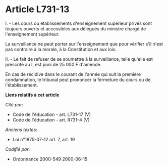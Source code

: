 # Article L731-13

I. - Les cours ou établissements d'enseignement supérieur privés sont toujours ouverts et accessibles aux délégués du
ministre chargé de l'enseignement supérieur.

La surveillance ne peut porter sur l'enseignement que pour vérifier s'il n'est pas contraire à la morale, à la Constitution
et aux lois.

II. - Le fait de refuser de se soumettre à la surveillance, telle qu'elle est prescrite au I, est puni de 25 000 F d'amende.

En cas de récidive dans le courant de l'année qui suit la première condamnation, le tribunal peut prononcer la fermeture du
cours ou de l'établissement.

**Liens relatifs à cet article**

_Cité par_:

  - Code de l'éducation - art. L731-17 (V)
  - Code de l'éducation - art. R731-4 (V)

_Anciens textes_:

  - Loi n°1875-07-12 art. 7, art. 19

_Codifié par_:

  - Ordonnance 2000-549 2000-06-15
